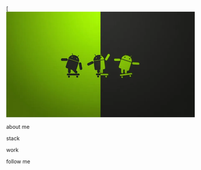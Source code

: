 [![Header](https://github.com/SafarySun/SafarySun/blob/main/assets/android-developer-ledu48pvwl9fgxzw.jpg)

about me

stack

work

follow me
